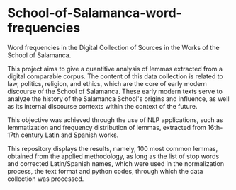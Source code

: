 # School-of-Salamanca-word-frequencies
Word frequencies in the Digital Collection of Sources in the Works of the School of Salamanca.

This project aims to give a quantitive analysis of lemmas extracted from a digital comparable corpus. 
The content of this data collection is related to law, politics, religion, and ethics, which are the core of early modern discourse of the School of Salamanca. 
These early modern texts  serve to analyze the history of the Salamanca School's origins and influence, as well as its internal discourse contexts within the context of the future.

This objective was achieved through the use of NLP applications, such as lemmatization and frequency distribution of lemmas, extracted from 16th-17th century Latin and Spanish works. 

This repository displays the results, namely, 100 most common lemmas, obtained from the applied methodology, as long as the list of stop words and corrected Latin/Spanish names, which were used in the normalization process, the text format and python codes, through which the data collection was processed.
